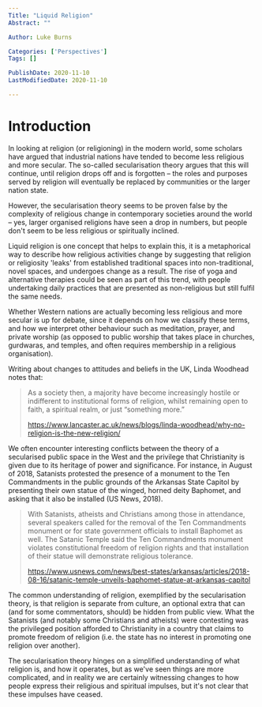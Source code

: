 ```yaml
---
Title: "Liquid Religion"
Abstract: ""

Author: Luke Burns

Categories: ['Perspectives']
Tags: []

PublishDate: 2020-11-10
LastModifiedDate: 2020-11-10

---
```

# Introduction
In looking at religion (or religioning) in the modern world, some scholars have argued that industrial nations have tended to become less religious and more secular. The so-called secularisation theory argues that this will continue, until religion drops off and is forgotten – the roles and purposes served by religion will eventually be replaced by communities or the larger nation state.

However, the secularisation theory seems to be proven false by the complexity of religious change in contemporary societies around the world – yes, larger organised religions have seen a drop in numbers, but people don't seem to be less religious or spiritually inclined.

Liquid religion is one concept that helps to explain this, it is a metaphorical way to describe how religious activities change by suggesting that religion or religiosity 'leaks' from established traditional spaces into non-traditional, novel spaces, and undergoes change as a result. The rise of yoga and alternative therapies could be seen as part of this trend, with people undertaking daily practices that are presented as non-religious but still fulfil the same needs.

Whether Western nations are actually becoming less religious and more secular is up for debate, since it depends on how we classify these terms, and how we interpret other behaviour such as meditation, prayer, and private worship (as opposed to public worship that takes place in churches, gurdwaras, and temples, and often requires membership in a religious organisation).

Writing about changes to attitudes and beliefs in the UK, Linda Woodhead notes that:

>As a society then, a majority have become increasingly hostile or indifferent to institutional forms of religion, whilst remaining open to faith, a spiritual realm, or just “something more.”
>
>https://www.lancaster.ac.uk/news/blogs/linda-woodhead/why-no-religion-is-the-new-religion/

We often encounter interesting conflicts between the theory of a secularised public space in the West and the privilege that Christianity is given due to its heritage of power and significance. For instance, in August of 2018, Satanists protested the presence of a monument to the Ten Commandments in the public grounds of the Arkansas State Capitol by presenting their own statue of the winged, horned deity Baphomet, and asking that it also be installed (US News, 2018).

>With Satanists, atheists and Christians among those in attendance, several speakers called for the removal of the Ten Commandments monument or for state government officials to install Baphomet as well. The Satanic Temple said the Ten Commandments monument violates constitutional freedom of religion rights and that installation of their statue will demonstrate religious tolerance.
>
>https://www.usnews.com/news/best-states/arkansas/articles/2018-08-16/satanic-temple-unveils-baphomet-statue-at-arkansas-capitol

The common understanding of religion, exemplified by the secularisation theory, is that religion is separate from culture, an optional extra that can (and for some commentators, should) be hidden from public view. What the Satanists (and notably some Christians and atheists) were contesting was the privileged position afforded to Christianity in a country that claims to promote freedom of religion (i.e. the state has no interest in promoting one religion over another).

The secularisation theory hinges on a simplified understanding of what religion is, and how it operates, but as we've seen things are more complicated, and in reality we are certainly witnessing changes to how people express their religious and spiritual impulses, but it's not clear that these impulses have ceased.